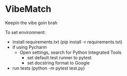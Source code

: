 # VibeMatch
Keepin the vibe goin brah


To set environment:
* install requirements.txt (pip install -r requirements.txt)
* if using Pycharm
  * Open settings, search for Python Integrated Tools
    * set default test runner to pytest
    * set docstring format to Google
* run tests (python -m pytest test.py)

